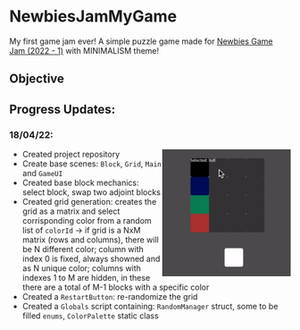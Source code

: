 # NewbiesJamMyGame

My first game jam ever!
A simple puzzle game made for [Newbies Game Jam (2022 - 1)](https://itch.io/jam/newbies) with MINIMALISM theme!


## Objective


## Progress Updates:

### 18/04/22:

<img align="right" src="stuffForREADME/update1.gif" width="230">

* Created project repository
* Create base scenes: `Block`, `Grid`, `Main` and `GameUI`
* Created base block mechanics: select block, swap two adjoint blocks 
* Created grid generation: creates the grid as a matrix and select corrisponding color from a random list of `colorId` -> if grid is a NxM matrix (rows and columns), there will be N different color; column with index 0 is fixed, always showned and as N unique color; columns with indexes 1 to M are hidden, in these there are a total of M-1 blocks with a specific color
* Created a `RestartButton`: re-randomize the grid
* Created a `Globals` script containing: `RandomManager` struct, some to be filled `enums`, `ColorPalette` static class
